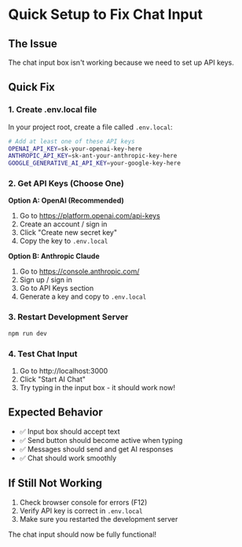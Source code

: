 # Quick Setup to Fix Chat Input

## The Issue
The chat input box isn't working because we need to set up API keys.

## Quick Fix

### 1. Create .env.local file
In your project root, create a file called `.env.local`:

```bash
# Add at least one of these API keys
OPENAI_API_KEY=sk-your-openai-key-here
ANTHROPIC_API_KEY=sk-ant-your-anthropic-key-here
GOOGLE_GENERATIVE_AI_API_KEY=your-google-key-here
```

### 2. Get API Keys (Choose One)

**Option A: OpenAI (Recommended)**
1. Go to https://platform.openai.com/api-keys
2. Create an account / sign in
3. Click "Create new secret key"
4. Copy the key to `.env.local`

**Option B: Anthropic Claude**
1. Go to https://console.anthropic.com/
2. Sign up / sign in
3. Go to API Keys section
4. Generate a key and copy to `.env.local`

### 3. Restart Development Server
```bash
npm run dev
```

### 4. Test Chat Input
1. Go to http://localhost:3000
2. Click "Start AI Chat"
3. Try typing in the input box - it should work now!

## Expected Behavior
- ✅ Input box should accept text
- ✅ Send button should become active when typing
- ✅ Messages should send and get AI responses
- ✅ Chat should work smoothly

## If Still Not Working
1. Check browser console for errors (F12)
2. Verify API key is correct in `.env.local`
3. Make sure you restarted the development server

The chat input should now be fully functional! 